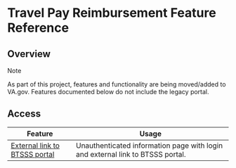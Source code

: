 # Travel Pay Reimbursement Feature Reference

## Overview

> [!NOTE]
> As part of this project, features and functionality are being moved/added to VA.gov. Features documented below do not include the legacy portal.

## Access

| Feature | Usage | 
|---|---|
| [External link to BTSSS portal](https://www.va.gov/health-care/get-reimbursed-for-travel-pay/) | Unauthenticated information page with login and external link to BTSSS portal. |
